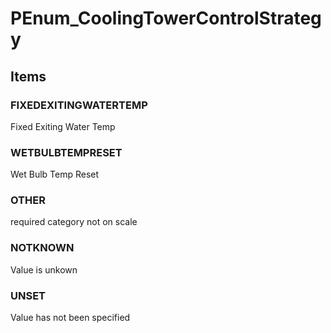 # PEnum_CoolingTowerControlStrategy
<!-- end of short definition -->

## Items

### FIXEDEXITINGWATERTEMP
Fixed Exiting Water Temp

### WETBULBTEMPRESET
Wet Bulb Temp Reset

### OTHER
required category not on scale

### NOTKNOWN
Value is unkown

### UNSET
Value has not been specified
